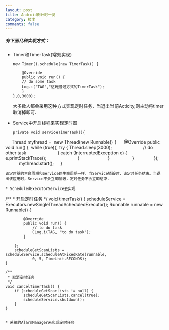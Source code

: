 ```yaml
---
layout: post
title: Android倒计时一览
category: 技术
comments: false
---
```

 
 
##### 有下面几种实现方式：
 
 * Timer和TimerTask(常规实现)
 	
 	```
 	new Timer().schedule(new TimerTask() {

		@Override
		public void run() {
		// do some task
		Log.i("TAG","这是普通方式的TimerTask");
		}
	},0,3000);
 	
 	```
 	
 	大多数人都会采用这种方式实现定时任务，当退出当前Acticity,则主动将timer取消掉即可.
 	
 * Service中开启线程来实现定时器
 
   ```
   private void serviceTimerTask(){
     Thread mythread =  new Thread(new Runnable() {
     @Override
          public void run() {
				  while (true){
	 					 try {
							  Thread.sleep(3000);
                         // do other task
                        } catch (InterruptedException e) {
                          e.printStackTrace();
                        }
                      }
                 }
               });
               mythread.start();
       }
   ```
   该定时器的生命周期和Service的生命周期一样，当Service销毁时，该定时任务结束。当退出该应用时，Service不会立即销毁，定时任务不会立即结束.
   
* ScheduledExecutorService去实现
  
  ```
  /**
     * 开启定时任务
     */
    void timerTask() {
        scheduleService = Executors.newSingleThreadScheduledExecutor();
        Runnable runnable = new Runnable() {

            @Override
            public void run() {
                // to do task
                CLog.i(TAG, "to do task");
            }

        };
        scheduleGetScanLists = scheduleService.scheduleAtFixedRate(runnable,
                0, 5, TimeUnit.SECONDS);
    }
    
    /**
     * 取消定时任务
     */
    void cancelTimerTask() {
        if (scheduleGetScanLists != null) {
            scheduleGetScanLists.cancel(true);
            scheduleService.shutdown();
        }
    }
  ```
 
* 系统的AlarmManager来实现定时任务
